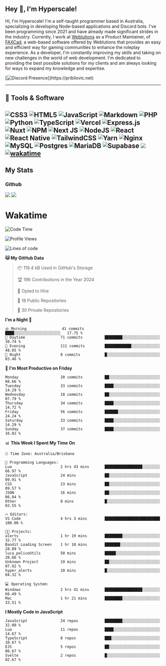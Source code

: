 ## Hey 👋, I'm Hyperscale!

Hi, I'm Hyperscale! I'm a self-taught programmer based in Australia, specializing in developing Node-based applications and Discord bots. I've been programming since 2021 and have already made significant strides in the industry. Currently, I work at [Weblutions](https://weblutions.com) as a Product Maintainer, of [FAXCad](https://weblutions.com/store/faxcad), a web-based software offered by Weblutions that provides an easy and efficient way for gaming communities to enhance the roleplay experience. As a developer, I'm constantly improving my skills and taking on new challenges in the world of web development. I'm dedicated to providing the best possible solutions for my clients and am always looking for ways to expand my knowledge and expertise.

[![Discord Presence](https://lanyard.cnrad.dev/api/906061699562475581?=idleMessage=:Just%Chillin%With%My%Kangaroo!)](https://pribilovic.net)

<p align="center">
<a href="https://github.com/Hyperscale1">
</a>
</p>

---
## 🔧 Tools & Software

![CSS3](https://img.shields.io/badge/css3-%231572B6.svg?style=for-the-badge&logo=css3&logoColor=white) ![HTML5](https://img.shields.io/badge/html5-%23E34F26.svg?style=for-the-badge&logo=html5&logoColor=white) ![JavaScript](https://img.shields.io/badge/javascript-%23323330.svg?style=for-the-badge&logo=javascript&logoColor=%23F7DF1E)  ![Markdown](https://img.shields.io/badge/markdown-%23000000.svg?style=for-the-badge&logo=markdown&logoColor=white) ![PHP](https://img.shields.io/badge/php-%23777BB4.svg?style=for-the-badge&logo=php&logoColor=white) ![Python](https://img.shields.io/badge/python-3670A0?style=for-the-badge&logo=python&logoColor=ffdd54) ![TypeScript](https://img.shields.io/badge/typescript-%23007ACC.svg?style=for-the-badge&logo=typescript&logoColor=white) ![Vercel](https://img.shields.io/badge/vercel-%23000000.svg?style=for-the-badge&logo=vercel&logoColor=white) ![Express.js](https://img.shields.io/badge/express.js-%23404d59.svg?style=for-the-badge&logo=express&logoColor=%2361DAFB) ![Nuxt](https://img.shields.io/badge/Nuxt-%23404d59.svg?style=for-the-badge&logo=nuxtdotjs&logoColor=%02dc82)  ![NPM](https://img.shields.io/badge/NPM-%23000000.svg?style=for-the-badge&logo=npm&logoColor=white) ![Next JS](https://img.shields.io/badge/Next-black?style=for-the-badge&logo=next.js&logoColor=white) ![NodeJS](https://img.shields.io/badge/node.js-6DA55F?style=for-the-badge&logo=node.js&logoColor=white) ![React](https://img.shields.io/badge/react-%2320232a.svg?style=for-the-badge&logo=react&logoColor=%2361DAFB) ![React Native](https://img.shields.io/badge/react_native-%2320232a.svg?style=for-the-badge&logo=react&logoColor=%2361DAFB) ![TailwindCSS](https://img.shields.io/badge/tailwindcss-%2338B2AC.svg?style=for-the-badge&logo=tailwind-css&logoColor=white) ![Yarn](https://img.shields.io/badge/yarn-%232C8EBB.svg?style=for-the-badge&logo=yarn&logoColor=white) ![Nginx](https://img.shields.io/badge/nginx-%23009639.svg?style=for-the-badge&logo=nginx&logoColor=white) ![MySQL](https://img.shields.io/badge/mysql-%2300f.svg?style=for-the-badge&logo=mysql&logoColor=white) ![Postgres](https://img.shields.io/badge/postgres-%23316192.svg?style=for-the-badge&logo=postgresql&logoColor=white) ![MariaDB](https://img.shields.io/badge/mariadb-%23316192.svg?style=for-the-badge&logo=mariadb&logoColor=white) ![Supabase](https://img.shields.io/badge/Supabase-3ECF8E?style=for-the-badge&logo=supabase&logoColor=white) ![](https://img.shields.io/badge/Ubuntu-E95420?style=for-the-badge&logo=ubuntu&logoColor=white) [![wakatime](https://wakatime.com/badge/user/6e098b16-30e8-493e-bf77-598fafbb912d.svg?style=for-the-badge)](https://wakatime.com/@6e098b16-30e8-493e-bf77-598fafbb912d) 
---
## My Stats

### Github
![](https://github-readme-stats.vercel.app/api?username=Hyperscale1&theme=blue-green)
![](https://github-readme-stats.vercel.app/api/top-langs/?username=Hyperscale1&theme=blue-green)

# Wakatime
<!--START_SECTION:waka-->
![Code Time](http://img.shields.io/badge/Code%20Time-841%20hrs%2058%20mins-blue)

![Profile Views](http://img.shields.io/badge/Profile%20Views-0-blue)

![Lines of code](https://img.shields.io/badge/From%20Hello%20World%20I%27ve%20Written-481.7%20thousand%20lines%20of%20code-blue)

**🐱 My GitHub Data** 

> 📦 119.4 kB Used in GitHub's Storage 
 > 
> 🏆 196 Contributions in the Year 2024
 > 
> 💼 Opted to Hire
 > 
> 📜 18 Public Repositories 
 > 
> 🔑 30 Private Repositories 
 > 
**I'm a Night 🦉** 

```text
🌞 Morning                41 commits          ████░░░░░░░░░░░░░░░░░░░░░   17.75 % 
🌆 Daytime                71 commits          ████████░░░░░░░░░░░░░░░░░   30.74 % 
🌃 Evening                111 commits         ████████████░░░░░░░░░░░░░   48.05 % 
🌙 Night                  8 commits           █░░░░░░░░░░░░░░░░░░░░░░░░   03.46 % 
```
📅 **I'm Most Productive on Friday** 

```text
Monday                   20 commits          ██░░░░░░░░░░░░░░░░░░░░░░░   08.66 % 
Tuesday                  33 commits          ████░░░░░░░░░░░░░░░░░░░░░   14.29 % 
Wednesday                18 commits          ██░░░░░░░░░░░░░░░░░░░░░░░   07.79 % 
Thursday                 34 commits          ████░░░░░░░░░░░░░░░░░░░░░   14.72 % 
Friday                   56 commits          ██████░░░░░░░░░░░░░░░░░░░   24.24 % 
Saturday                 33 commits          ████░░░░░░░░░░░░░░░░░░░░░   14.29 % 
Sunday                   37 commits          ████░░░░░░░░░░░░░░░░░░░░░   16.02 % 
```


📊 **This Week I Spent My Time On** 

```text
🕑︎ Time Zone: Australia/Brisbane

💬 Programming Languages: 
Lua                      2 hrs 43 mins       █████████████████░░░░░░░░   66.97 % 
JavaScript               24 mins             ██░░░░░░░░░░░░░░░░░░░░░░░   09.91 % 
CSS                      23 mins             ██░░░░░░░░░░░░░░░░░░░░░░░   09.57 % 
JSON                     16 mins             ██░░░░░░░░░░░░░░░░░░░░░░░   06.84 % 
Other                    8 mins              █░░░░░░░░░░░░░░░░░░░░░░░░   03.55 % 

🔥 Editors: 
VS Code                  4 hrs 3 mins        █████████████████████████   100.00 % 

🐱‍💻 Projects: 
alerts                   1 hr 19 mins        ████████░░░░░░░░░░░░░░░░░   32.77 % 
Bandit Loading Screen    1 hr 10 mins        ███████░░░░░░░░░░░░░░░░░░   28.89 % 
luca_policeUtils         50 mins             █████░░░░░░░░░░░░░░░░░░░░   20.66 % 
Unknown Project          19 mins             ██░░░░░░░░░░░░░░░░░░░░░░░   07.92 % 
hyper_alerts             10 mins             █░░░░░░░░░░░░░░░░░░░░░░░░   04.32 % 

💻 Operating System: 
Windows                  2 hrs 41 mins       █████████████████░░░░░░░░   66.49 % 
Mac                      1 hr 21 mins        ████████░░░░░░░░░░░░░░░░░   33.51 % 
```

**I Mostly Code in JavaScript** 

```text
JavaScript               24 repos            ████████░░░░░░░░░░░░░░░░░   32.00 % 
Lua                      11 repos            ████░░░░░░░░░░░░░░░░░░░░░   14.67 % 
TypeScript               8 repos             ███░░░░░░░░░░░░░░░░░░░░░░   10.67 % 
EJS                      5 repos             ██░░░░░░░░░░░░░░░░░░░░░░░   06.67 % 
Svelte                   2 repos             █░░░░░░░░░░░░░░░░░░░░░░░░   02.67 % 
```




<!--END_SECTION:waka-->
